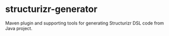 # structurizr-generator
Maven plugin and supporting tools for generating Structurizr DSL code from Java project.
